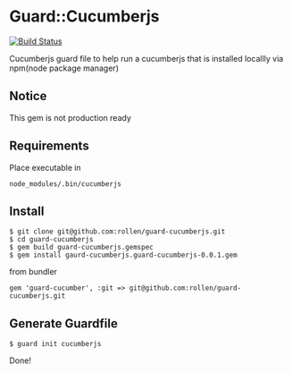 Guard::Cucumberjs
================

[![Build Status](https://secure.travis-ci.org/rollen/guard-cucumberjs.png)](http://travis-ci.org/rollen/guard-cucumberjs)

Cucumberjs guard file to help run a cucumberjs that is installed locallly via npm(node package manager)

Notice
------

This gem is not production ready 

Requirements
-----------
    
Place executable in
  
    node_modules/.bin/cucumberjs

Install
-------
    
    $ git clone git@github.com:rollen/guard-cucumberjs.git
    $ cd guard-cucumberjs
    $ gem build guard-cucumberjs.gemspec
    $ gem install gaurd-cucumberjs.guard-cucumberjs-0.0.1.gem

from bundler

    gem 'guard-cucumber', :git => git@github.com:rollen/guard-cucumberjs.git 



Generate Guardfile
------------------

    $ guard init cucumberjs


Done!
